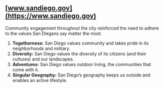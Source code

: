 ## [www.sandiego.gov](https://www.sandiego.gov)

Community engagement throughout the city reinforced the need to adhere to the values San Diegans say matter the most.

  1. **Togetherness:** San Diego values community and takes pride in its neighborhoods and military.
  2. **Diversity:** San Diego values the diversity of its citizens (and their cultures) and our landscapes.
  3. **Adventures:** San Diego values outdoor living, the communities that come with it.
  4. **Singular Geography:** San Diego’s geography keeps us outside and enables an active lifestyle.
